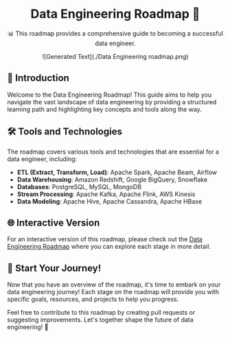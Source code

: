 <div align="center">

# Data Engineering Roadmap 🚀

📊 This roadmap provides a comprehensive guide to becoming a successful data engineer.

![Generated Text](./Data Engineering roadmap.png)

</div>

## 📖 Introduction

Welcome to the Data Engineering Roadmap! This guide aims to help you navigate the vast landscape of data engineering by providing a structured learning path and highlighting key concepts and tools along the way.

## 🛠️ Tools and Technologies

The roadmap covers various tools and technologies that are essential for a data engineer, including:

- **ETL (Extract, Transform, Load)**: Apache Spark, Apache Beam, Airflow
- **Data Warehousing**: Amazon Redshift, Google BigQuery, Snowflake
- **Databases**: PostgreSQL, MySQL, MongoDB
- **Stream Processing**: Apache Kafka, Apache Flink, AWS Kinesis
- **Data Modeling**: Apache Hive, Apache Cassandra, Apache HBase

## 🌐 Interactive Version

For an interactive version of this roadmap, please check out the [Data Engineering Roadmap](https://example.com) where you can explore each stage in more detail.

## 🚀 Start Your Journey!

Now that you have an overview of the roadmap, it's time to embark on your data engineering journey! Each stage on the roadmap will provide you with specific goals, resources, and projects to help you progress.

Feel free to contribute to this roadmap by creating pull requests or suggesting improvements. Let's together shape the future of data engineering! 🤝

</div>
